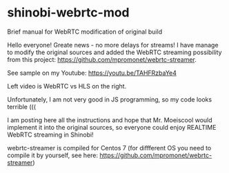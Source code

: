 # shinobi-webrtc-mod
Brief manual for WebRTC modification of original build

Hello everyone! Greate news - no more delays for streams! I have manage to modify the original sources and added the WebRTC streaming possibility from this project: https://github.com/mpromonet/webrtc-streamer.

See sample on my Youtube: https://youtu.be/TAHFRzbaYe4

Left video is WebRTC vs HLS on the right.

Unfortunately, I am not very good in JS programming, so my code looks terrible (((

I am posting here all the instructions and hope that Mr. Moeiscool would implement it into the original sources, so everyone could enjoy REALTIME WebRTC streaming in Shinobi!

webrtc-streamer is compiled for Centos 7 (for diffferent OS you need to compile it by yourself, see here: https://github.com/mpromonet/webrtc-streamer)
